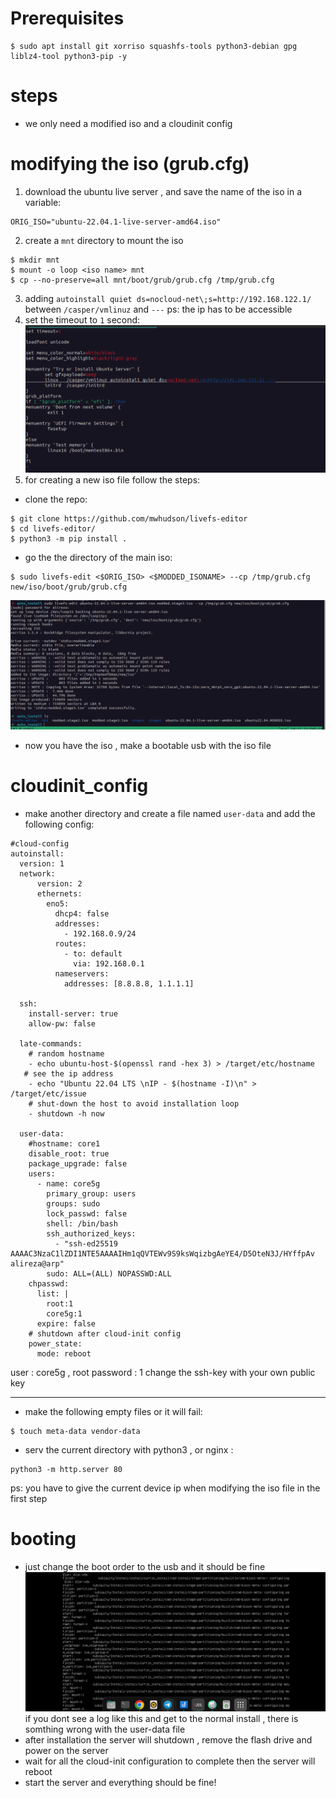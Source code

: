 # Prerequisites
```
$ sudo apt install git xorriso squashfs-tools python3-debian gpg liblz4-tool python3-pip -y
```

# steps
* we only need a modified iso and a cloudinit config 

# modifying the iso (grub.cfg)
1. download the ubuntu live server , and save the name of the iso in a variable:
```
ORIG_ISO="ubuntu-22.04.1-live-server-amd64.iso"
```

2. create a `mnt` directory to mount the iso
```
$ mkdir mnt
$ mount -o loop <iso name> mnt
$ cp --no-preserve=all mnt/boot/grub/grub.cfg /tmp/grub.cfg
```

3. adding  `autoinstall quiet ds=nocloud-net\;s=http://192.168.122.1/`  between `/casper/vmlinuz` and `---`
ps: the ip has to be accessible
4. set the timeout to `1` second:
![f8b1496b9760d29522bfadb9145276ba.png](./_resources/f8b1496b9760d29522bfadb9145276ba.png)
5. for creating a new iso file follow the steps:
* clone the repo:
```
$ git clone https://github.com/mwhudson/livefs-editor
$ cd livefs-editor/
$ python3 -m pip install .
```
* go the the directory of the main iso:
```
$ sudo livefs-edit <$ORIG_ISO> <$MODDED_ISONAME> --cp /tmp/grub.cfg new/iso/boot/grub/grub.cfg
```
![00d8f60233af56f8a65f6d88d67c31af.png](./_resources/00d8f60233af56f8a65f6d88d67c31af.png)
* now you have the iso , make  a bootable usb with the iso file
# cloudinit_config
* make another directory and create a file named `user-data` and add the following config:
```
#cloud-config
autoinstall:
  version: 1
  network:
      version: 2
      ethernets:
        eno5:
          dhcp4: false
          addresses:
            - 192.168.0.9/24
          routes:
            - to: default
              via: 192.168.0.1
          nameservers:
            addresses: [8.8.8.8, 1.1.1.1]

  ssh:
    install-server: true
    allow-pw: false

  late-commands:
  	# random hostname 
    - echo ubuntu-host-$(openssl rand -hex 3) > /target/etc/hostname
   # see the ip address 
    - echo "Ubuntu 22.04 LTS \nIP - $(hostname -I)\n" > /target/etc/issue
    # shut-down the host to avoid installation loop
    - shutdown -h now

  user-data:
    #hostname: core1
    disable_root: true
    package_upgrade: false
    users:
      - name: core5g
        primary_group: users
        groups: sudo
        lock_passwd: false
        shell: /bin/bash
        ssh_authorized_keys:
          - "ssh-ed25519 AAAAC3NzaC1lZDI1NTE5AAAAIHm1qQVTEWv9S9ksWqizbgAeYE4/D5OteN3J/HYffpAv alireza@arp" 
        sudo: ALL=(ALL) NOPASSWD:ALL
    chpasswd:
      list: |
        root:1
        core5g:1
      expire: false
    # shutdown after cloud-init config
    power_state:
      mode: reboot
```

user : core5g , root
password : 1 
change the ssh-key with your own public key
***
* make the following empty files or it will fail:
```
$ touch meta-data vendor-data
```

*  serv the current directory with python3 , or nginx :
```
python3 -m http.server 80
```
ps: you have to give the current device ip when modifying the iso file in the first step 

# booting
* just change the boot order to the usb and it should be fine
![500a85d7533d23f3941fe8b6cf0ef0ef.png](./_resources/500a85d7533d23f3941fe8b6cf0ef0ef.png)
if you dont see a log like this and get to the normal install , there is somthing wrong with the user-data file
* after installation the server will shutdown , remove the flash drive and power on the server
* wait for all the cloud-init configuration to complete then the server will reboot
* start the server and everything should be fine!

